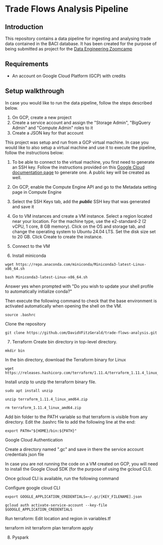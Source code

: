 # Trade Flows Analysis Pipeline
## Introduction
This repository contains a data pipeline for ingesting and analysing trade data contained in the BACI database. It has been created for the purpose of being submitted as project for the [Data Engineering Zoomcamp](https://github.com/DataTalksClub/data-engineering-zoomcamp)


## Requirements
- An account on Google Cloud Platform (GCP) with credits

## Setup walkthrough
In case you would like to run the data pipeline, follow the steps described below.
1. On GCP, create a new project
2. Create a service account and assign the "Storage Admin", "BigQuery Admin" and "Compute Admin" roles to it
3. Create a JSON key for that account

This project was setup and run from a GCP virtual machine. In case you would like to also setup a virtual machine and use it to execute the pipeline, follow the instructions below:
1. To be able to connect to the virtual machine, you first need to generate an SSH key. Follow the instructions provided on this [Google Cloud documentation page](https://cloud.google.com/compute/docs/connect/create-ssh-keys#create_an_ssh_key_pair) to generate one. A public key will be created as well.
2. On GCP, enable the Compute Engine API and go to the Metadata setting page in Compute Engine
3. Select the SSH Keys tab, add the ***public*** SSH key that was generated and save it
4. Go to VM instances and create a VM instance. Select a region located near your location. For the machine type, use the e2-standard-2 (2 vCPU, 1 core, 8 GB memory). Click on the OS and storage tab, and change the operating system to Ubuntu 24.04 LTS. Set the disk size set to 20 GB. Click Create to create the instance.
5. Connect to the VM



6. Install miniconda

```
wget https://repo.anaconda.com/miniconda/Miniconda3-latest-Linux-x86_64.sh
```

```
bash Miniconda3-latest-Linux-x86_64.sh
```

Answer yes when prompted with "Do you wish to update your shell profile to automatically initialize conda?"

Then execute the following command to check that the base environment is activated automatically when opening the shell on the VM.
```
source .bashrc
```

Clone the repository
```
git clone https://github.com/DavidVFitzGerald/trade-flows-analysis.git
```

7. Terraform
Create bin directory in top-level directory.
```
mkdir bin
```

In the bin directory, download the Terraform binary for Linux
```
wget https://releases.hashicorp.com/terraform/1.11.4/terraform_1.11.4_linux_amd64.zip
```

Install unzip to unzip the terraform binary file.
```
sudo apt install unzip
```
```
unzip terraform_1.11.4_linux_amd64.zip
```
```
rm terraform_1.11.4_linux_amd64.zip
```

Add bin folder to the PATH variable so that terraform is visible from any directory. Edit the .bashrc file to add the following line at the end:
```
export PATH="${HOME}/bin:${PATH}"
```

Google Cloud Authentication

Create a directory named ".gc" and save in there the service account credentials json file

In case you are not running the code on a VM created on GCP, you will need to install the Google Cloud SDK (for the purpose of using the gcloud CLI).

Once gcloud CLI is available, run the following command

Configure google cloud CLI
```
export GOOGLE_APPLICATION_CREDENTIALS=~/.gc/[KEY_FILENAME].json
```
```
gcloud auth activate-service-account --key-file $GOOGLE_APPLICATION_CREDENTIALS
```


Run terraform:
Edit location and region in variables.tf

terraform init
terraform plan
terraform apply


8. Pyspark